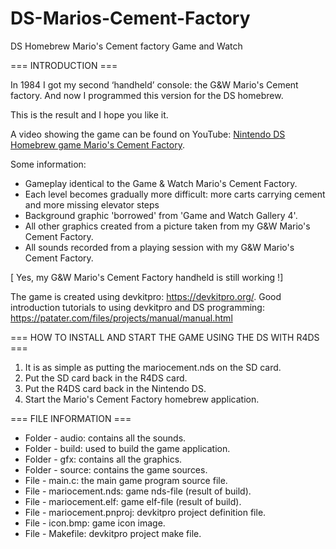﻿# DS-Marios-Cement-Factory
DS Homebrew Mario's Cement factory Game and Watch


=== INTRODUCTION ===

In 1984 I got my second ‘handheld’ console: the G&W Mario's Cement factory. And now I programmed this version for the DS homebrew.

This is the result and I hope you like it.

A video showing the game can be found on YouTube: 
			[Nintendo DS Homebrew game Mario's Cement Factory](https://www.youtube.com/watch?v=8DIO8Cs6z6E).

Some information:

- Gameplay identical to the Game & Watch Mario's Cement Factory.
- Each level becomes gradually more difficult: more carts carrying cement and more missing elevator steps
- Background graphic 'borrowed' from 'Game and Watch Gallery 4'.
- All other graphics created from a picture taken from my G&W Mario's Cement Factory.
- All sounds recorded from a playing session with my G&W Mario's Cement Factory.

[ Yes, my G&W Mario's Cement Factory handheld is still working !]

The game is created using devkitpro: 
	https://devkitpro.org/. 
Good introduction tutorials to using devkitpro and DS programming: 
	https://patater.com/files/projects/manual/manual.html


=== HOW TO INSTALL AND START THE GAME USING THE DS WITH R4DS ===

1) It is as simple as putting the mariocement.nds on the SD card.
2) Put the SD card back in the R4DS card.
3) Put the R4DS card back in the Nintendo DS.
4) Start the Mario's Cement Factory homebrew application.


=== FILE INFORMATION ===

- Folder - audio: contains all the sounds.
- Folder - build: used to build the game application.
- Folder - gfx: contains all the graphics.
- Folder - source: contains the game sources.
- File - main.c: the main game program source file.
- File - mariocement.nds: game nds-file (result of build).
- File - mariocement.elf: game elf-file (result of build).
- File - mariocement.pnproj: devkitpro project definition file.
- File - icon.bmp: game icon image.
- File - Makefile: devkitpro project make file.
